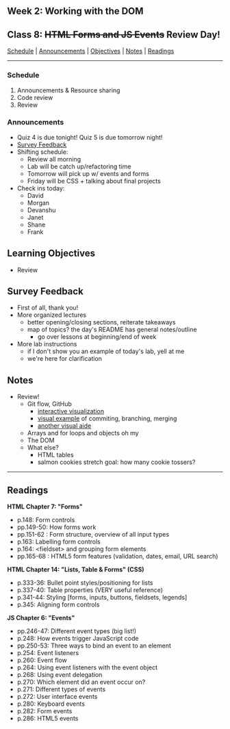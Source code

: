 ## **Week 2: Working with the DOM**
## Class 8: <s>HTML Forms and JS Events</s> Review Day!

[Schedule](#schedule) | [Announcements](#announcements) | [Objectives](#learning-objectives) | [Notes](#notes) | [Readings](#readings)


<hr></hr>

### Schedule
1. Announcements & Resource sharing
1. Code review 
1. Review

### Announcements
* Quiz 4 is due tonight! Quiz 5 is due tomorrow night!
* [Survey Feedback](#survey-feedback)
* Shifting schedule:
    - Review all morning
    - Lab will be catch up/refactoring time
    - Tomorrow will pick up w/ events and forms
    - Friday will be CSS + talking about final projects
* Check ins today:
    - David
    - Morgan
    - Devanshu
    - Janet
    - Shane
    - Frank

## Learning Objectives
- Review

## Survey Feedback
- First of all, thank you!
- More organized lectures
    - better opening/closing sections, reiterate takeaways
    - map of topics? the day's README has general notes/outline
        - go over lessons at beginning/end of week
- More lab instructions
    - if I don't show you an example of today's lab, yell at me
    - we're here for clarification

## Notes
* Review!
    * Git flow, GitHub
        - [interactive visualization](http://learngitbranching.js.org/?NODEMO)
        - [visual example](http://gitgraphjs.com/examples/index.html) of commiting, branching, merging
        - [another visual aide](https://onlywei.github.io/explain-git-with-d3/)
    * Arrays and for loops and objects oh my
    * The DOM
    * What else?
        * HTML tables
        * salmon cookies stretch goal: how many cookie tossers?

<hr></hr>

## Readings

**HTML Chapter 7: "Forms"**

- p.148: Form controls
- pp.149-50: How forms work
- pp.151-62 : Form structure, overview of all input types
- p.163: Labelling form controls
- p.164: \<fieldset\> and grouping form elements
- pp.165-68 : HTML5 form features (validation, dates, email, URL search)

**HTML Chapter 14: "Lists, Table & Forms" (CSS)**

- p.333-36: Bullet point styles/positioning for lists
- p.337-40: Table properties (VERY useful reference)
- p.341-44: Styling [forms, inputs, buttons, fieldsets, legends]
- p.345: Aligning form controls

**JS Chapter 6: "Events"**

- pp.246-47: Different event types (big list!)
- p.248: How events trigger JavaScript code
- pp.250-53: Three ways to bind an event to an element
- p.254: Event listeners
- p.260: Event flow
- p.264: Using event listeners with the event object
- p.268: Using event delegation
- p.270: Which element did an event occur on?
- p.271: Different types of events
- p.272: User interface events
- p.280: Keyboard events
- p.282: Form events
- p.286: HTML5 events
